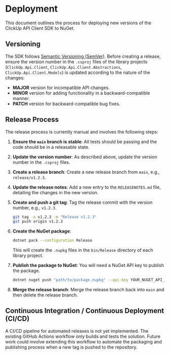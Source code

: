 # Deployment

This document outlines the process for deploying new versions of the ClickUp API Client SDK to NuGet.

## Versioning

The SDK follows [Semantic Versioning (SemVer)](https://semver.org/). Before creating a release, ensure the version number in the `.csproj` files of the library projects (`ClickUp.Api.Client`, `ClickUp.Api.Client.Abstractions`, `ClickUp.Api.Client.Models`) is updated according to the nature of the changes:

- **MAJOR** version for incompatible API changes.
- **MINOR** version for adding functionality in a backward-compatible manner.
- **PATCH** version for backward-compatible bug fixes.

## Release Process

The release process is currently manual and involves the following steps:

1. **Ensure the `main` branch is stable**: All tests should be passing and the code should be in a releasable state.

2. **Update the version number**: As described above, update the version number in the `.csproj` files.

3. **Create a release branch**: Create a new release branch from `main`, e.g., `release/v1.2.3`.

4. **Update the release notes**: Add a new entry to the `RELEASENOTES.md` file, detailing the changes in the new version.

5. **Create and push a git tag**: Tag the release commit with the version number, e.g., `v1.2.3`.

   ```bash
   git tag -a v1.2.3 -m "Release v1.2.3"
   git push origin v1.2.3
   ```

6. **Create the NuGet package**:

   ```bash
   dotnet pack --configuration Release
   ```

   This will create the `.nupkg` files in the `bin/Release` directory of each library project.

7. **Publish the package to NuGet**: You will need a NuGet API key to publish the package.

   ```bash
   dotnet nuget push "path/to/package.nupkg" --api-key YOUR_NUGET_API_KEY --source https://api.nuget.org/v3/index.json
   ```

8. **Merge the release branch**: Merge the release branch back into `main` and then delete the release branch.

## Continuous Integration / Continuous Deployment (CI/CD)

A CI/CD pipeline for automated releases is not yet implemented. The existing GitHub Actions workflow only builds and tests the solution. Future work could involve extending this workflow to automate the packaging and publishing process when a new tag is pushed to the repository.